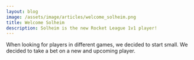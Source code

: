 ```yaml
---
layout: blog
image: /assets/image/articles/welcome_solheim.png
title: Welcome Solheim
description: Solheim is the new Rocket League 1v1 player!
---
```

When looking for players in different games, we decided to start small. We decided to take a bet on a new and upcoming player.
